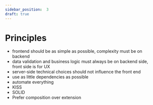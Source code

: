 ```yaml
---
sidebar_position:  3
draft: true
---
```

# Principles
- frontend should be as simple as possible, complexity must be on backend
- data validation and business logic must always be on backend side, front side is for UX
- server-side technical choices should not influence the front end
- use as little dependencies as possible
- automate everything
- KISS
- SOLID
- Prefer composition over extension